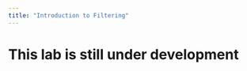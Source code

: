 ```yaml
---
title: "Introduction to Filtering"
---
```


<style>.btn{border-radius:30px;}button:hover{background: #2196F3;color:white;}</style>

# This lab is still under development
